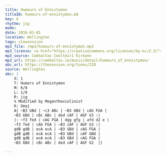 ```yaml
---
title: Humours of Ennistymon
titleID: humours-of-ennistymon.md
key: G
rhythm: jig
mode:
date: 2016-01-01
location: Wellington
tags: slowsession
mp3_file: /mp3/humours-of-ennistymon.mp3
mp3_licence: <a href="https://creativecommons.org/licenses/by-nc/2.5/">CC-BY-NC-2.5</a>
mp3_source: Comhaltas Ceoltóirí Éireann
mp3_url: https://comhaltas.ie/music/detail/humours_of_ennistymon/
abc_url: https://thesession.org/tunes/228
source: Wellington
abc: |
    X: 1
    T: Humors of Ennistymon
    M: 6/8
    L: 1/8
    R: jig
    % Modified by Megantheviolinist
    K: Gmaj
    A| ~B3 GBd | ~c3 ABc | ~B3 GBd | cAG FGA |
    ~B3 GBd | cBc ABc | ded cAF | AGF G3 :|
    |: ~f3 fed | cAG FGA | dgg gfg | afd d2 e |
    ~f3 fed | cAG FGA | ~B3 cAF | AGF G3 :|
    gdB gdB | ecA ecA | ~B3 GBd | cAG FGA |
    gdB gdB | ecA ecA | ~B3 GBd | cAF GBd |
    gdB gdB | ecA ecA | ~B3 GBd | cAG FGA |
    ~B3 GBd | cBc ABc | ded cAF | AGF G2  ||

---
```

